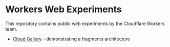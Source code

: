 # Workers Web Experiments

This repository contains public web experiments by the Cloudflare Workers team.

- [Cloud Gallery](./cloud-gallery/README.md) - demonstrating a fragments architecture
